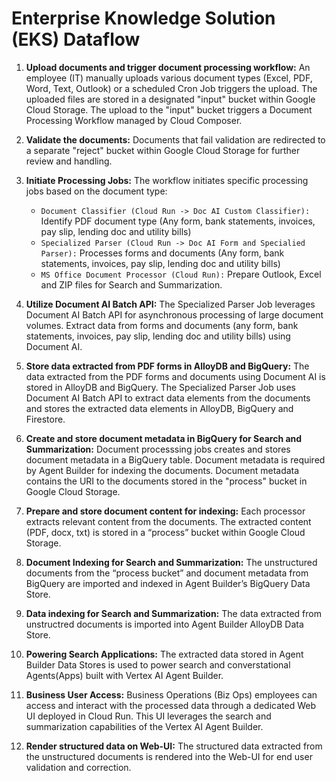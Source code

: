 # Enterprise Knowledge Solution (EKS) Dataflow

1. **Upload documents and trigger document processing workflow:**
   An employee (IT) manually uploads various document types (Excel, PDF, Word, Text, Outlook) or a scheduled Cron Job triggers the upload. The uploaded files are stored in a designated "input" bucket within Google Cloud Storage.
   The upload to the "input" bucket triggers a Document Processing Workflow managed by Cloud Composer.

1. **Validate the documents:**
   Documents that fail validation are redirected to a separate "reject" bucket within Google Cloud Storage for further review and handling.

1. **Initiate Processing Jobs:**
   The workflow initiates specific processing jobs based on the document type:

   - `Document Classifier (Cloud Run -> Doc AI Custom Classifier):` Identify PDF document type (Any form, bank statements, invoices, pay slip, lending doc and utility bills)
   - `Specialized Parser (Cloud Run -> Doc AI Form and Specialied Parser):` Processes forms and documents (Any form, bank statements, invoices, pay slip, lending doc and utility bills)
   - `MS Office Document Processor (Cloud Run):` Prepare Outlook, Excel and ZIP files for Search and Summarization.

1. **Utilize Document AI Batch API:**
   The Specialized Parser Job leverages Document AI Batch API for asynchronous processing of large document volumes. Extract data from forms and documents (any form, bank statements, invoices, pay slip, lending doc and utility bills) using Document AI.

1. **Store data extracted from PDF forms in AlloyDB and BigQuery:**
   The data extracted from the PDF forms and documents using Document AI is stored in AlloyDB and BigQuery.
   The Specialized Parser Job uses Document AI Batch API to extract data elements from the documents and stores the extracted data elements in AlloyDB, BigQuery and Firestore.

1. **Create and store document metadata in BigQuery for Search and Summarization:**
   Document processsing jobs creates and stores document metadata in a BigQuery table. Document metadata is required by Agent Builder for indexing the documents. Document metadata contains the URI to the documents stored in the "process" bucket in Google Cloud Storage.

1. **Prepare and store document content for indexing:**
   Each processor extracts relevant content from the documents. The extracted content (PDF, docx, txt) is stored in a “process” bucket within Google Cloud Storage.

1. **Document Indexing for Search and Summarization:**
   The unstructured documents from the “process bucket” and document metadata from BigQuery are imported and indexed in Agent Builder’s BigQuery Data Store.

1. **Data indexing for Search and Summarization:**
   The data extracted from unstructred documents is imported into Agent Builder AlloyDB Data Store.

1. **Powering Search Applications:**
   The extracted data stored in Agent Builder Data Stores is used to power search and converstational Agents(Apps) built with Vertex AI Agent Builder.

1. **Business User Access:**
   Business Operations (Biz Ops) employees can access and interact with the processed data through a dedicated Web UI deployed in Cloud Run. This UI leverages the search and summarization capabilities of the Vertex AI Agent Builder.

1. **Render structured data on Web-UI:**
   The structured data extracted from the unstructured documents is rendered into the Web-UI for end user validation and correction.
